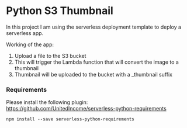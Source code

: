 # Python S3 Thumbnail
In this project I am using the serverless deployment template to deploy a serverless app.

Working of the app:
1. Upload a file to the S3 bucket
2. This will trigger the Lambda function that will convert the image to a thumbnail
3. Thumbnail will be uploaded to the bucket with a _thumbnail suffix


### Requirements

Please install the following plugin:
https://github.com/UnitedIncome/serverless-python-requirements

```
npm install --save serverless-python-requirements
```
